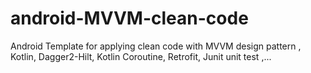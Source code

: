 # android-MVVM-clean-code
Android Template for applying clean code with
 MVVM design pattern ,
 Kotlin,
 Dagger2-Hilt,
 Kotlin Coroutine,
 Retrofit,
 Junit unit test ,...
